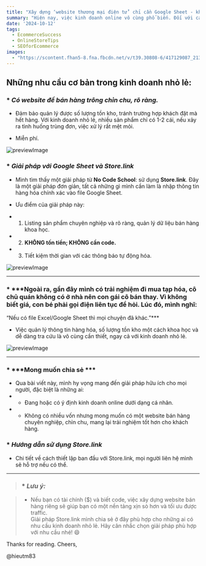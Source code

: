 ```yaml
---
title: "Xây dựng ‘website thương mại điện tử’ chỉ cần Google Sheet - không cần code!"
summary: "Hiện nay, việc kinh doanh online vô cùng phổ biến. Đối với các nhãn hàng lớn hay doanh nghiệp 'giàu có' (có tài chính và nguồn vốn), việc đầu tư vào các sàn TMĐT hay website xịn sò cho kinh doanh có lẽ là chuyện không cần bàn cãi. Tuy nhiên, đối với cá nhân kinh doanh nhỏ lẻ hay trên social media như Facebook, Instagram, việc kinh doanh không mất phí trên sàn TMĐT có một số hạn chế nhất định, đặc biệt trong việc quản lý dữ liệu tồn kho. Điển hình là các shop second-hand với số lượng mặt hàng ít."
date: '2024-10-12'
tags:
  - EcommerceSuccess
  - OnlineStoreTips
  - SEOforEcommerce
images:
  - "https://scontent.fhan5-8.fna.fbcdn.net/v/t39.30808-6/417129087_2139482649734460_5918909140515587364_n.jpg?_nc_cat=108&ccb=1-7&_nc_sid=aa7b47&_nc_eui2=AeGcBLnKQVZ_UtjFDeEPKr_6DrUkuZXTesEOtSS5ldN6wSv_meZdkpMQcut6UaU8mEaPa5UwkB8fkmbQ1ABFZTpt&_nc_ohc=-HOlF91u2FQQ7kNvgHE49yO&_nc_zt=23&_nc_ht=scontent.fhan5-8.fna&_nc_gid=ANa2mZ2WXJgdv2ZnIHQaa_i&oh=00_AYAgsj1-VVO9ZLhD1riCmEUKsuN_XFa5x7gFimvI9JGfqA&oe=6768105D"
---
```



## **Những nhu cầu cơ bản trong kinh doanh nhỏ lẻ:**


### * ***Có website để bán hàng trông chỉn chu, rõ ràng.***

  * Đảm bảo quản lý được số lượng tồn kho, tránh trường hợp khách đặt mà hết hàng. Với kinh doanh nhỏ lẻ, nhiều sản phẩm chỉ có 1-2 cái, nếu xảy ra tình huống trùng đơn, việc xử lý rất mệt mỏi.  

  * Miễn phí.  

![previewImage](https://scontent.fhan5-9.fna.fbcdn.net/v/t39.30808-6/415920573_2139483316401060_3138373891867646149_n.jpg?_nc_cat=110&ccb=1-7&_nc_sid=aa7b47&_nc_eui2=AeFSnjGMrsS5lO1qmD34foNhJ5xwo8kxRkwnnHCjyTFGTHBj8x7_CFBYSXat9_7YMkXRpdL86Gvo9O3Pk8Daknm5&_nc_ohc=-QWY2mhMZzMQ7kNvgEQBEn6&_nc_zt=23&_nc_ht=scontent.fhan5-9.fna&_nc_gid=AhzugaUb-61regRAVdxY6b_&oh=00_AYDEm8Vrxt6Ii2fGYW6ScJK9NvXhHMbSvhxs_eqrew4xNQ&oe=6767FF5C "Result")


### * ***Giải pháp với Google Sheet và Store.link***

  * Mình tìm thấy một giải pháp từ **No Code School**: sử dụng **Store.link**. Đây là một giải pháp đơn giản, tất cả những gì mình cần làm là nhập thông tin hàng hóa chính xác vào file Google Sheet.  

  * Ưu điểm của giải pháp này:
  * 1. Listing sản phẩm chuyên nghiệp và rõ ràng, quản lý dữ liệu bán hàng khoa học.  
  * 2. **KHÔNG tốn tiền; KHÔNG cần code.**  
  * 3. Tiết kiệm thời gian với các thông báo tự động hóa.  

![previewImage](https://scontent.fhan5-8.fna.fbcdn.net/v/t39.30808-6/415567116_2139461696403222_5685179756296292871_n.jpg?_nc_cat=108&ccb=1-7&_nc_sid=aa7b47&_nc_eui2=AeE3-9ezYYQ6Fw30WnPrLija-pnUWuflqCD6mdRa5-WoILKiPnbCm2s2OxXs-EFjBM9NFjMsttpU6qW_mVNK09y5&_nc_ohc=xM8qvLtb4usQ7kNvgGVMWT_&_nc_zt=23&_nc_ht=scontent.fhan5-8.fna&_nc_gid=A-P1YOAAuVcv_JErVoln1nC&oh=00_AYCZXcTVRXSmToQeU969v1rXXyOeDPkPaF3FzlpwSF04iA&oe=6768035B "Result")


---


### * ***Ngoài ra, gần đây mình có trải nghiệm đi mua tạp hóa, cô chủ quán không có ở nhà nên con gái cô bán thay. Vì không biết giá, con bé phải gọi điện liên tục để hỏi. Lúc đó, mình nghĩ:  
“Nếu có file Excel/Google Sheet thì mọi chuyện đã khác.”*** 


  * Việc quản lý thông tin hàng hóa, số lượng tồn kho một cách khoa học và dễ dàng tra cứu là vô cùng cần thiết, ngay cả với kinh doanh nhỏ lẻ.  

![previewImage](https://scontent.fhan5-2.fna.fbcdn.net/v/t39.30808-6/417154596_2139461783069880_3970504878749108233_n.jpg?_nc_cat=102&ccb=1-7&_nc_sid=aa7b47&_nc_eui2=AeGa_Py0lh8mj_dtekGdG4nH5nKcmITpNhbmcpyYhOk2FkatOyaeUUDzsXMnryjfM7iAJRh5zddoLKBf2a7rE7kE&_nc_ohc=r_-LvFFSJYYQ7kNvgH7X1ca&_nc_zt=23&_nc_ht=scontent.fhan5-2.fna&_nc_gid=Ak2J32pa6OWd7apKa6h22Sr&oh=00_AYA9Hbzw0ZzgpmOZRVEkJDtv-I8zB6hi7gTWlSS9Ozuhsg&oe=67681312 "Result")


---


### * ***Mong muốn chia sẻ *** 

  * Qua bài viết này, mình hy vọng mang đến giải pháp hữu ích cho mọi người, đặc biệt là những ai:
  * - Đang hoặc có ý định kinh doanh online dưới dạng cá nhân.  
  * - Không có nhiều vốn nhưng mong muốn có một website bán hàng chuyên nghiệp, chỉn chu, mang lại trải nghiệm tốt hơn cho khách hàng.  


### * ***Hướng dẫn sử dụng Store.link*** 

  * Chi tiết về cách thiết lập ban đầu với Store.link, mọi người liên hệ mình sẽ hỗ trợ nếu có thể.


---


> ### * ***Lưu ý:***

>   * Nếu bạn có tài chính ($) và biết code, việc xây dựng website bán hàng riêng sẽ giúp bạn có một nền tảng xịn sò hơn và tối ưu được traffic.  
Giải pháp Store.link mình chia sẻ ở đây phù hợp cho những ai có nhu cầu kinh doanh nhỏ lẻ. Hãy cân nhắc chọn giải pháp phù hợp với nhu cầu nhé! :smile: 



Thanks for reading. Cheers,

@hieutm83

